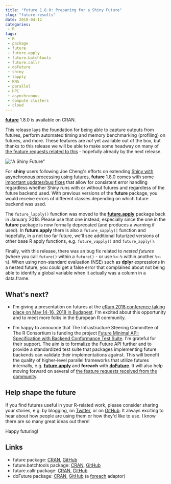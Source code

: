 ```yaml
---
title: "future 1.8.0: Preparing for a Shiny Future"
slug: "future-results"
date: 2018-04-12
categories:
 - R
tags:
 - R
 - package
 - future
 - future.apply
 - future.batchtools
 - future.callr
 - doFuture
 - shiny
 - lapply
 - RNG
 - parallel
 - HPC
 - asynchronous
 - compute clusters
 - cloud
---
```



**[future]** 1.8.0 is available on CRAN.

This release lays the foundation for being able to capture outputs from futures, perform automated timing and memory benchmarking (profiling) on futures, and more.  These features are _not_ yet available out of the box, but thanks to this release we will be able to make some headway on many of [the feature requests related to this](https://github.com/HenrikBengtsson/future/issues/172) - hopefully already by the next release.

!["A Shiny Future"](/post/retro-shiny-future-small.png)

For **shiny** users following Joe Cheng's efforts on extending [Shiny with asynchronous processing using futures](https://rstudio.github.io/promises/articles/shiny.html), **future** 1.8.0 comes with some [important updates/bug fixes](https://github.com/HenrikBengtsson/future/issues/200) that allow for consistent error handling regardless whether Shiny runs with or without futures and regardless of the future backend used.  With previous versions of the **future** package, you would receive errors of different classes depending on which future backend was used.

The `future_lapply()` function was moved to the **[future.apply]** package back in January 2018.  Please use that one instead, especially since the one in the **future** package is now formally deprecated (and produces a warning if used).  In **future.apply** there is also a `future_sapply()` function and hopefully, in a not too far future, we'll see additional futurized versions of other base R apply functions, e.g. `future_vapply()` and `future_apply()`.

Finally, with this release, there was an bug fix related to _nested futures_ (where you call `future()` within a `future()` - or use `%<-%` within another `%<-%`).  When using non-standard evaluation (NSE) such as **dplyr** expressions in a nested future, you could get a false error that complained about not being able to identify a global variable when it actually was a column in a data.frame.



## What's next?

* I'm giving a presentation on futures at the [eRum 2018 conference taking place on May 14-16, 2018 in Budapest](https://2018.erum.io/). I'm excited about this opportunity and to meet more folks in the European R community.

* I'm happy to announce that The Infrastructure Steering Committee of The R Consortium is funding the project [Future Minimal API: Specification with Backend Conformance Test Suite](https://www.r-consortium.org/projects/awarded-projects).  I'm grateful for their support.  The aim is to formalize the Future API further and to provide a standardized test suite that packages implementing future backends can validate their implementations against.  This will benefit the quality of higher-level parallel frameworks that utilize futures internally, e.g. **[future.apply]** and **foreach** with **[doFuture]**. It will also help moving forward on several of [the feature requests received from the community](https://github.com/HenrikBengtsson/future/issues/172).  


## Help shape the future

If you find futures useful in your R-related work, please consider sharing your stories, e.g. by blogging, on [Twitter], or on [GitHub]. It always exciting to hear about how people are using them or how they'd like to use. I know there are so many great ideas out there!

Happy futuring!


## Links
* future package: [CRAN](https://cran.r-project.org/package=future), [GitHub](https://github.com/HenrikBengtsson/future)
* future.batchtools package: [CRAN](https://cran.r-project.org/package=future.batchtools), [GitHub](https://github.com/HenrikBengtsson/future.batchtools)
* future.callr package: [CRAN](https://cran.r-project.org/package=future.callr), [GitHub](https://github.com/HenrikBengtsson/future.callr)
* doFuture package: [CRAN](https://cran.r-project.org/package=doFuture), [GitHub](https://github.com/HenrikBengtsson/doFuture) (a [foreach] adaptor)


[future]: https://cran.r-project.org/package=future
[future.apply]: https://cran.r-project.org/package=future.apply
[future.batchtools]: https://github.com/HenrikBengtsson/future.batchtools
[future.callr]: https://github.com/HenrikBengtsson/future.callr
[globals]: https://cran.r-project.org/package=globals
[batchtools]: https://cran.r-project.org/package=batchtools
[doFuture]: https://cran.r-project.org/package=doFuture
[foreach]: https://cran.r-project.org/package=foreach

[GitHub]: https://github.com/HenrikBengtsson/future
[Twitter]: https://twitter.com/henrikbengtsson

